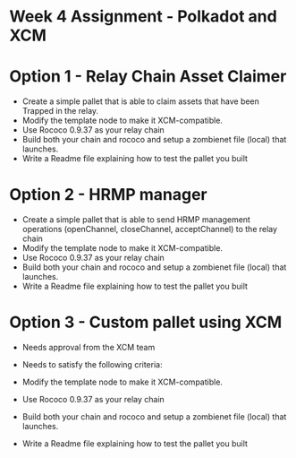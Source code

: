 # Week 4 Assignment - Polkadot and XCM

# Option 1 - Relay Chain Asset Claimer

- Create a simple pallet that is able to claim assets that have been Trapped in the relay. 
- Modify the template node to make it XCM-compatible.
- Use Rococo 0.9.37 as your relay chain
- Build both your chain and rococo and setup a zombienet file (local) that launches.
- Write a Readme file explaining how to test the pallet you built

# Option 2 - HRMP manager

- Create a simple pallet that is able to send HRMP management operations (openChannel, closeChannel, acceptChannel) to the relay chain
- Modify the template node to make it XCM-compatible.
- Use Rococo 0.9.37 as your relay chain
- Build both your chain and rococo and setup a zombienet file (local) that launches.
- Write a Readme file explaining how to test the pallet you built

# Option 3 - Custom pallet using XCM
- Needs approval from the XCM team
- Needs to satisfy the following criteria:

- Modify the template node to make it XCM-compatible.
- Use Rococo 0.9.37 as your relay chain
- Build both your chain and rococo and setup a zombienet file (local) that launches.
- Write a Readme file explaining how to test the pallet you built

